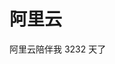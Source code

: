 # 阿里云

阿里云陪伴我 3232 天了

<ImgView title="阿里云" url="https://0.z.wiki/autoupload/20240629/oXcs/308X1264/Screenshot_2024-06-29-11-39-01-93_cbd7e7434ad06d4f6aac8c886f740ec1.jpg" />

